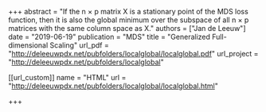 +++
abstract = "If the n × p matrix X is a stationary point of the MDS loss function, then it is also the global minimum over the subspace of all n × p matrices with the same column space as X."
authors = ["Jan de Leeuw"]
date = "2019-06-19"
publication = "MDS"
title = "Generalized Full-dimensional Scaling"
url_pdf = "http://deleeuwpdx.net/pubfolders/localglobal/localglobal.pdf"
url_project = "http://deleeuwpdx.net/pubfolders/localglobal"


[[url_custom]]
name = "HTML"
url = "http://deleeuwpdx.net/pubfolders/localglobal/localglobal.html"

+++


